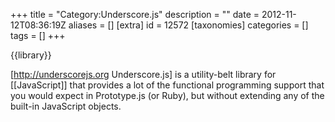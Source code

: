 +++
title = "Category:Underscore.js"
description = ""
date = 2012-11-12T08:36:19Z
aliases = []
[extra]
id = 12572
[taxonomies]
categories = []
tags = []
+++

{{library}}

[http://underscorejs.org Underscore.js] is a utility-belt library for [[JavaScript]] that provides a lot of the functional programming support that you would expect in Prototype.js (or Ruby), but without extending any of the built-in JavaScript objects.
